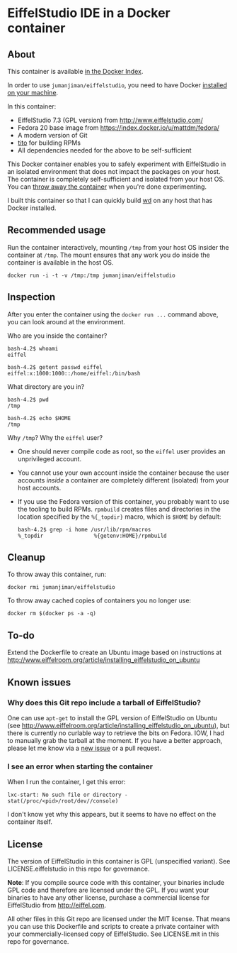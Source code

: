 # EiffelStudio IDE in a Docker container

## About

This container is available [in the Docker Index](https://index.docker.io/u/jumanjiman/eiffelstudio/).

In order to use `jumanjiman/eiffelstudio`,
you need to have Docker [installed on your machine](http://www.docker.io/gettingstarted/#anchor-0).

In this container:

- EiffelStudio 7.3 (GPL version) from http://www.eiffelstudio.com/
- Fedora 20 base image from https://index.docker.io/u/mattdm/fedora/
- A modern version of Git
- [tito](https://github.com/dgoodwin/tito) for building RPMs
- All dependencies needed for the above to be self-sufficient

This Docker container enables you to safely experiment with
EiffelStudio in an isolated environment that does not
impact the packages on your host. The container is completely
self-sufficient and isolated from your host OS. You can
[throw away the container](https://github.com/jumanjiman/docker-eiffelstudio/tree/readme#cleanup)
when you're done experimenting.

I built this container so that I can quickly build
[wd](https://github.com/jumanjiman/wd) on any host that has Docker installed.

## Recommended usage

Run the container interactively, mounting `/tmp`
from your host OS insider the container at `/tmp`. The mount
ensures that any work you do inside the container is available
in the host OS.

`docker run -i -t -v /tmp:/tmp jumanjiman/eiffelstudio`

## Inspection

After you enter the container using the `docker run ...` command above,
you can look around at the environment.

Who are you inside the container?

    bash-4.2$ whoami
    eiffel

    bash-4.2$ getent passwd eiffel
    eiffel:x:1000:1000::/home/eiffel:/bin/bash

What directory are you in?

    bash-4.2$ pwd
    /tmp

    bash-4.2$ echo $HOME
    /tmp

Why `/tmp`? Why the `eiffel` user?

* One should never compile code as root, so
  the `eiffel` user provides an unprivileged account.

* You cannot use your own account inside the container
  because the user accounts *inside* a container are
  completely different (isolated) from your host accounts.

* If you use the Fedora version of this container,
  you probably want to use the tooling to build RPMs.
  `rpmbuild` creates files and directories in the location
  specified by the `%{_topdir}` macro, which is `$HOME`
  by default:

  ```
  bash-4.2$ grep -i home /usr/lib/rpm/macros
  %_topdir                %{getenv:HOME}/rpmbuild
  ```

## Cleanup

To throw away this container, run:

    docker rmi jumanjiman/eiffelstudio

To throw away cached copies of containers you no longer use:

    docker rm $(docker ps -a -q)

## To-do

Extend the Dockerfile to create an Ubuntu image based on instructions
at http://www.eiffelroom.org/article/installing_eiffelstudio_on_ubuntu

## Known issues

### Why does this Git repo include a tarball of EiffelStudio?

One can use `apt-get` to install the GPL version of EiffelStudio on
Ubuntu (see http://www.eiffelroom.org/article/installing_eiffelstudio_on_ubuntu),
but there is currently no curlable way to retrieve the bits on Fedora.
IOW, I had to manually grab the tarball at the moment.
If you have a better approach, please let me know via a
[new issue](https://github.com/jumanjiman/docker-eiffelstudio/issues/new)
or a pull request.

### I see an error when starting the container

When I run the container, I get this error:

    lxc-start: No such file or directory - stat(/proc/<pid>/root/dev//console)

I don't know yet why this appears, but it seems to have
no effect on the container itself.

## License

The version of EiffelStudio in this container is GPL (unspecified variant).
See LICENSE.eiffelstudio in this repo for governance.

**Note**: If you compile source code with this container,
your binaries include GPL code and therefore are licensed under the GPL.
If you want your binaries to have any other license,
purchase a commercial license for EiffelStudio from http://eiffel.com.

All other files in this Git repo are licensed under the MIT license.
That means you can use this Dockerfile and scripts to
create a private container with
your commercially-licensed copy of EiffelStudio.
See LICENSE.mit in this repo for governance.
